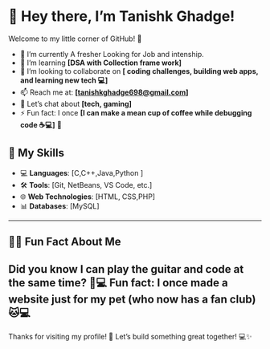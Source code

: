 # 👋 Hey there, I’m Tanishk Ghadge!

Welcome to my little corner of GitHub! 🎉

- 🔭 I’m currently A fresher Looking for Job and intenship.
- 🌱 I’m learning **[DSA with Collection frame work]**
- 👯 I’m looking to collaborate on **[ coding challenges, building web apps, and learning new tech 💻]**
- 📫 Reach me at: **[tanishkghadge698@gmail.com]**
- 💬 Let’s chat about **[tech, gaming]**
- ⚡ Fun fact: I once **[I can make a mean cup of coffee while debugging code ☕💻]** 🚀

## 🚀 My Skills

- 💻 **Languages**: [C,C++,Java,Python ]
- 🛠 **Tools**: [Git, NetBeans, VS Code, etc.]
- 🌐 **Web Technologies**: [HTML, CSS,PHP]
- 📊 **Databases**: [MySQL]

---

## 🦸‍♂️ Fun Fact About Me

Did you know I can play the guitar and code at the same time? 🎸💻
Fun fact: I once made a website just for my pet (who now has a fan club) 🐱💻
---

Thanks for visiting my profile! 🌟 Let’s build something great together! 💻✨
